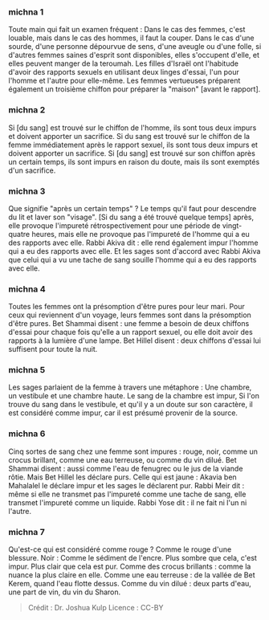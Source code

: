 
### michna 1
Toute main qui fait un examen fréquent : Dans le cas des femmes, c'est louable, mais dans le cas des hommes, il faut la couper. Dans le cas d'une sourde, d'une personne dépourvue de sens, d'une aveugle ou d'une folle, si d'autres femmes saines d'esprit sont disponibles, elles s'occupent d'elle, et elles peuvent manger de la teroumah. Les filles d'Israël ont l'habitude d'avoir des rapports sexuels en utilisant deux linges d'essai, l'un pour l'homme et l'autre pour elle-même. Les femmes vertueuses préparent également un troisième chiffon pour préparer la "maison" [avant le rapport].

### michna 2
Si [du sang] est trouvé sur le chiffon de l'homme, ils sont tous deux impurs et doivent apporter un sacrifice. Si du sang est trouvé sur le chiffon de la femme immédiatement après le rapport sexuel, ils sont tous deux impurs et doivent apporter un sacrifice. Si [du sang] est trouvé sur son chiffon après un certain temps, ils sont impurs en raison du doute, mais ils sont exemptés d'un sacrifice.

### michna 3
Que signifie "après un certain temps" ? Le temps qu'il faut pour descendre du lit et laver son "visage". [Si du sang a été trouvé quelque temps] après, elle provoque l'impureté rétrospectivement pour une période de vingt-quatre heures, mais elle ne provoque pas l'impureté de l'homme qui a eu des rapports avec elle. Rabbi Akiva dit : elle rend également impur l'homme qui a eu des rapports avec elle. Et les sages sont d'accord avec Rabbi Akiva que celui qui a vu une tache de sang souille l'homme qui a eu des rapports avec elle.

### michna 4
Toutes les femmes ont la présomption d'être pures pour leur mari. Pour ceux qui reviennent d'un voyage, leurs femmes sont dans la présomption d'être pures. Bet Shammai disent : une femme a besoin de deux chiffons d'essai pour chaque fois qu'elle a un rapport sexuel, ou elle doit avoir des rapports à la lumière d'une lampe. Bet Hillel disent : deux chiffons d'essai lui suffisent pour toute la nuit.

### michna 5
Les sages parlaient de la femme à travers une métaphore : Une chambre, un vestibule et une chambre haute. Le sang de la chambre est impur, Si l'on trouve du sang dans le vestibule, et qu'il y a un doute sur son caractère, il est considéré comme impur, car il est présumé provenir de la source.

### michna 6
Cinq sortes de sang chez une femme sont impures : rouge, noir, comme un crocus brillant, comme une eau terreuse, ou comme du vin dilué. Bet Shammai disent : aussi comme l'eau de fenugrec ou le jus de la viande rôtie. Mais Bet Hillel les déclare purs. Celle qui est jaune : Akavia ben Mahalalel le déclare impur et les sages le déclarent pur. Rabbi Meir dit : même si elle ne transmet pas l'impureté comme une tache de sang, elle transmet l'impureté comme un liquide. Rabbi Yose dit : il ne fait ni l'un ni l'autre.

### michna 7
Qu'est-ce qui est considéré comme rouge ? Comme le rouge d'une blessure. Noir : Comme le sédiment de l'encre. Plus sombre que cela, c'est impur. Plus clair que cela est pur. Comme des crocus brillants : comme la nuance la plus claire en elle. Comme une eau terreuse : de la vallée de Bet Kerem, quand l'eau flotte dessus. Comme du vin dilué : deux parts d'eau, une part de vin, du vin du Sharon.

>Crédit : Dr. Joshua Kulp
>Licence : CC-BY